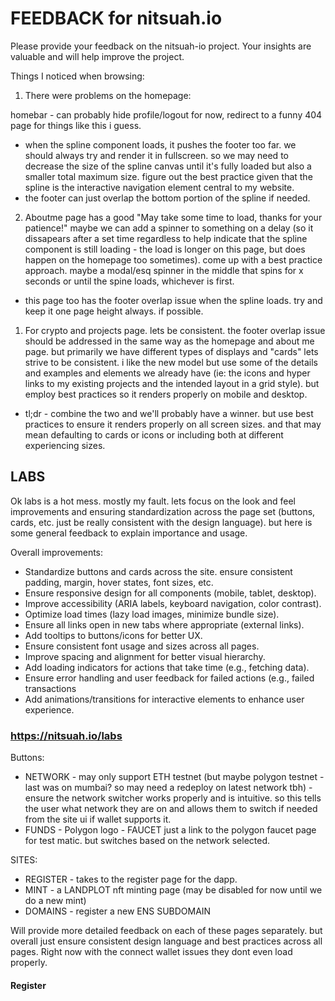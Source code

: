 # FEEDBACK for nitsuah.io

Please provide your feedback on the nitsuah-io project. Your insights are valuable and will help improve the project.

Things I noticed when browsing:

1. There were problems on the homepage:  

homebar - can probably hide profile/logout for now, redirect to a funny 404 page for things like this i guess.

- when the spline component loads, it pushes the footer too far. we should always try and render it in fullscreen. so we may need to decrease the size of the spline canvas until it's fully loaded but also a smaller total maximum size. figure out the best practice given that the spline is the interactive navigation element central to my website. 
- the footer can just overlap the bottom portion of the spline if needed.

2. Aboutme page has a good "May take some time to load, thanks for your patience!" maybe we can add a spinner to something on a delay (so it dissapears after a set time regardless to help indicate that the spline component is still loading - the load is longer on this page, but does happen on the homepage too sometimes). come up with a best practice approach. maybe a modal/esq spinner in the middle that spins for x seconds or until the spine loads, whichever is first.

- this page too has the footer overlap issue when the spline loads. try and keep it one page height always. if possible.

1. For crypto and projects page. lets be consistent. the footer overlap issue should be addressed in the same way as the homepage and about me page. but primarily we have different types of displays and "cards" lets strive to be consistent. i like the new model but use some of the details and examples and elements we already have (ie: the icons and hyper links to my existing projects and the intended layout in a grid style). but employ best practices so it renders properly on mobile and desktop. 
 - tl;dr - combine the two and we'll probably have a winner. but use best practices to ensure it renders properly on all screen sizes. and that may mean defaulting to cards or icons or including both at different experiencing sizes.


## LABS 

Ok labs is a hot mess. mostly my fault. lets focus on the look and feel improvements and ensuring standardization across the page set (buttons, cards, etc. just be really consistent with the design language). but here is some general feedback to explain importance and usage.

Overall improvements:

- Standardize buttons and cards across the site. ensure consistent padding, margin, hover states, font sizes, etc.
- Ensure responsive design for all components (mobile, tablet, desktop).
- Improve accessibility (ARIA labels, keyboard navigation, color contrast).
- Optimize load times (lazy load images, minimize bundle size).
- Ensure all links open in new tabs where appropriate (external links).
- Add tooltips to buttons/icons for better UX.
- Ensure consistent font usage and sizes across all pages.
- Improve spacing and alignment for better visual hierarchy.
- Add loading indicators for actions that take time (e.g., fetching data).
- Ensure error handling and user feedback for failed actions (e.g., failed transactions
- Add animations/transitions for interactive elements to enhance user experience.

### https://nitsuah.io/labs 

Buttons:

- NETWORK - may only support ETH testnet (but maybe polygon testnet - last was on mumbai? so may need a redeploy on latest network tbh) - ensure the network switcher works properly and is intuitive. so this tells the user what network they are on and allows them to switch if needed from the site ui if wallet supports it.
- FUNDS - Polygon logo - FAUCET just a link to the polygon faucet page for test matic. but switches based on the network selected.

SITES:

- REGISTER - takes to the register page for the dapp.
- MINT - a LANDPLOT nft minting page (may be disabled for now until we do a new mint)
- DOMAINS - register a new ENS SUBDOMAIN

Will provide more detailed feedback on each of these pages separately. but overall just ensure consistent design language and best practices across all pages. Right now with the connect wallet issues they dont even load properly.

#### Register

